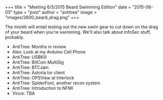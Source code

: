 +++
title = "Meeting 6/5/2015 Beard Swimming Edition"
date = "2015-06-03"
type = "post"
author = "antitree"
image = "images/2600_beard_drag.png"
+++


The month will entail testing out the new swim gear to cut down on the drag of your beard when you're swimming. We'll also talk about InfoSec stuff, probably.  

* AntiTree: Months in review
* Alex: Look at my Arduino Cell Phone
* AntiTree: USBKill
* AntiTree: BitCoin MultiSig
* AntiTree: BTCJam
* AntiTree: Astoria tor client
* AntiTree: OPSView at Interlock
* AntiTree: SpiderFoot, another recon system
* AntiTree: Introduction to NFMI
* Vince: TBA
